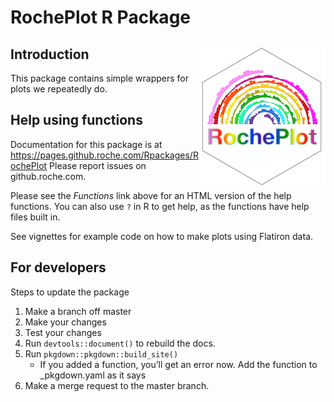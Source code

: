 
# RochePlot R Package

## Introduction <img src="man/figures/logo.png" align="right" />

This package contains simple wrappers for plots we repeatedly do.

## Help using functions

Documentation for this package is at
<https://pages.github.roche.com/Rpackages/RochePlot> Please report
issues on github.roche.com.

Please see the *Functions* link above for an HTML version of the help
functions. You can also use `?` in R to get help, as the functions have
help files built in.

See vignettes for example code on how to make plots using Flatiron data.

## For developers

Steps to update the package

1.  Make a branch off master
2.  Make your changes
3.  Test your changes
4.  Run `devtools::document()` to rebuild the docs.
5.  Run `pkgdown::pkgdown::build_site()`
      - If you added a function, you’ll get an error now. Add the
        function to \_pkgdown.yaml as it says
6.  Make a merge request to the master branch.
